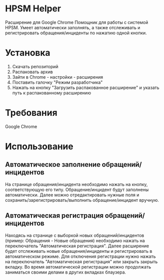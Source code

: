 # HPSM Helper

Расширение для Google Chrome
Помощник для работы с системой HPSM.
Умеет автоматически заполнять, а также отслеживать и регистрировать обращения/инциденты по нажатию одной кнопки.


# Установка

1. Скачать репозиторий
2. Распаковать архив
3. Зайти в Chrome - настройки - расширения
4. Поставить галочку "Режим разработчика"
5. Нажать на кнопку "Загрузить распакованное расширение" и указать путь к распакованному расширению


# Требования

Google Chrome


# Использование

## Автоматическое заполнение обращений/инцидентов

На странице обращения/инцидента необходимо нажать на кнопку, соответствующую его типу.
Обращение/инцидент будут заполнены автоматически. Далее можно отредактировать нужные поля и сохранить/зарегистрировать/выполнить обращение/инцидент вручную.

## Автоматическая регистрация обращений/инцидентов
Находясь на странице с выборкой новых обращений/инцидентов (пример: Обращения - Новые обращения) необходимо нажать на переключатель "Автоматическая регистрация".
Далее расширение будет отслеживать новые обращения/инциденты и регистрировать в автоматическом режиме.
Для отключения регистрации нужно нажать на переключатель "Автоматическая регистрация" или закрыть закрыть вкладку.
Во время автоматической регистрации можно продолжать заниматься своими делами в других вкладках блаузера.
